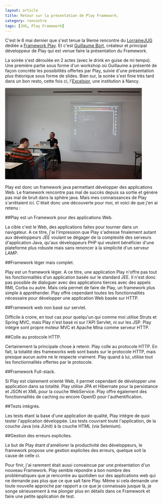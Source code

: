 ```yaml
---
layout: article
title: Retour sur la présentation de Play Framework.
category: rencontre
tags: [JUG, Play Framework]
---
```


C'est le 6 mai dernier que s'est tenue la 9ieme rencontre du [LorraineJUG](http://www.lorrainejug.org/) dédiée a
[Framework Play](http://www.playframework.org/). Et c'est [Guillaume Bort](http://guillaume.bort.fr/), créateur et
principal développeur de Play qui est venue faire la présentation du Framework.

La soirée s'est déroulée en 2 actes (avec le drink en guise de mi temps). Une première partie sous forme d'un workshop
où Guillaume a présenté de façon concrète les possibilités offertes par Play, suivie d'une présentation plus théorique
sous forme de slides. Bien sur, la soirée s'est finie très tard dans un bon resto, cette fois ci,
l'[Excelsior](http://www.brasserie-excelsior.com/), une institution à Nancy.

![Guillaume Bort pendant sa présentation](/images/2010/guillaumebort_m.jpg "Guillaume Bort pendant sa présentation")

Play est donc un framework java permettant développer des applications Web. Le framework rencontre pas mal de succès
depuis sa sortie et génère pas mal de bruit dans la sphère java. Mais mes connaissances de Play s'arrêtaient ici.
C'était donc une découverte pour moi, et voici de que j'en ai retenu :

##Play est un Framework pour des applications Web.

La cible c'est le Web, des applications faites pour tourner dans un navigateur. A ce titre, j'ai l'impression que Play
s'adresse finalement autant aux développeurs JEE voulant se dégager de la complexité des serveurs d'application Java,
qu'aux développeurs PHP qui veulent bénéficier d'une plateforme plus robuste mais sans renoncer à la simplicité d'un
serveur LAMP.

##Framework léger mais complet.

Play est un framework léger. A ce titre, une application Play n'offre pas tout les fonctionnalités d'un application
basée sur le standard JEE. Il n'est donc pas possible de dialoguer avec des applications tierces avec des appels RMI,
Corba ou autre. Mais cela permet de faire de Play, un framework plus simple à appréhender. Play offre cependant toutes
les fonctionnalités nécessaire pour développer une application Web basée sur HTTP.

##Framework web non basé sur servlet.

Difficile à croire, en tout cas pour quelqu'un qui comme moi utilise Struts et Spring MVC, mais Play n'est basé ni sur
l'API Servlet, ni sur les JSP. Play intègre sont propre moteur MVC et Apache Mina comme serveur HTTP.

##Colle au protocole HTTP.

Certainement la principale chose à retenir. Play colle au protocole HTTP. En fait, la totalité des frameworks web sont
basés sur le protocole HTTP, mais presque aucun autre ne le respecte vraiment. Play quand à lui, utilise tout les
fonctionnalités offertes par le protocole.

##Framework Full-stack.

Si Play est clairement orienté Web, il permet cependant de développer une application dans sa totalité. Play utilise JPA
et Hibernate pour la persistance et JSON et XML pour la couche WebService. Play offre également des fonctionnalités de
caching ou encore OpenID pour l'authentification.

##Tests intégrés.

Les tests étant la base d'une application de qualité, Play intègre de quoi tester l'application développée. Les tests
couvrant toute l'application, de la couche Java (via JUnit) à la couche HTML (via Selenium).

##Gestion des erreurs explicites.

Le but de Play étant d'améliorer la productivité des développeurs, le framework propose une gestion explicites des
erreurs, quelque soit la cause de celle ci.

Pour finir, j'ai rarement était aussi convaincue par une présentation d'un nouveau Framework. Play semble répondre a bon
nombre des problématiques que je rencontre au quotidien sur des applications web qui ne demande pas plus que ce que sait
faire Play. Même si cela demande une toute nouvelle approche par rapport a ce que je connaissais jusque là, je songe
sérieusement à me plonger plus en détails dans ce Framework et faire une petite application de test.
